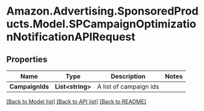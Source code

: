 # Amazon.Advertising.SponsoredProducts.Model.SPCampaignOptimizationNotificationAPIRequest

## Properties

Name | Type | Description | Notes
------------ | ------------- | ------------- | -------------
**CampaignIds** | **List&lt;string&gt;** | A list of campaign ids | 

[[Back to Model list]](../README.md#documentation-for-models) [[Back to API list]](../README.md#documentation-for-api-endpoints) [[Back to README]](../README.md)


